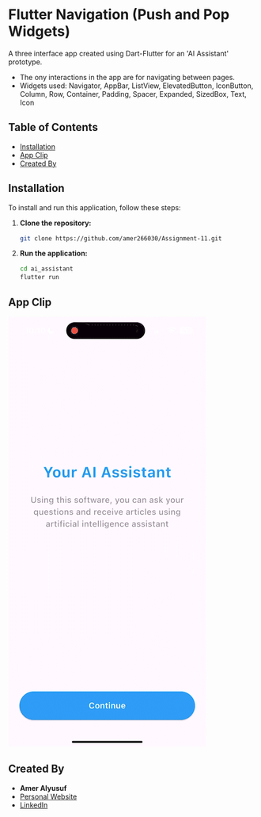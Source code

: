 # Flutter Navigation (Push and Pop Widgets)

A three interface app created using Dart-Flutter for an 'AI Assistant' prototype.
- The ony interactions in the app are for navigating between pages. 
- Widgets used: Navigator, AppBar, ListView, ElevatedButton, IconButton, Column, Row, Container, Padding, Spacer, Expanded, SizedBox, Text, Icon

## Table of Contents

- [Installation](#installation)
- [App Clip](#app-clip)
- [Created By](#created-by)

## Installation

To install and run this application, follow these steps:

1. **Clone the repository:**

    ```bash
    git clone https://github.com/amer266030/Assignment-11.git
    ```

2. **Run the application:**

    ```bash
    cd ai_assistant
    flutter run
    ```

## App Clip

![App Clip](ai_assistant_clip.gif)

## Created By

- **Amer Alyusuf**
- [Personal Website](https://amer266030.github.io)
- [LinkedIn](https://www.linkedin.com/in/amer-alyusuf-77398587)